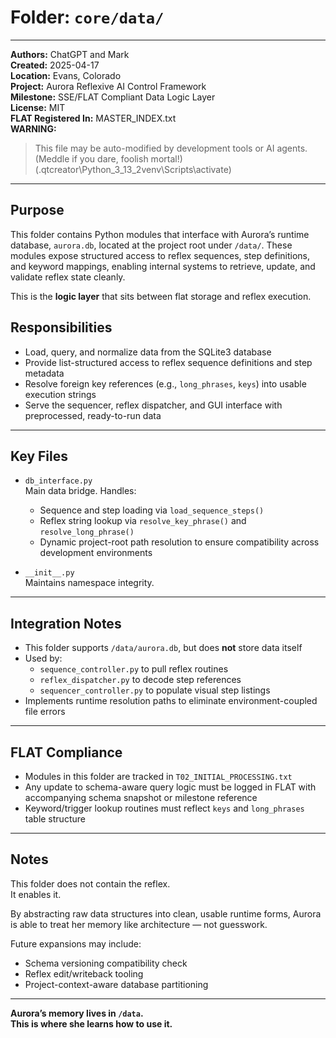 # Folder: `core/data/`

---

**Authors:** ChatGPT and Mark  
**Created:** 2025-04-17  
**Location:** Evans, Colorado  
**Project:** Aurora Reflexive AI Control Framework  
**Milestone:** SSE/FLAT Compliant Data Logic Layer  
**License:** MIT  
**FLAT Registered In:** MASTER_INDEX.txt  
**WARNING:**  
> This file may be auto-modified by development tools or AI agents.  
> (Meddle if you dare, foolish mortal!)  
> (.qtcreator\Python_3_13_2venv\Scripts\activate)

---

## Purpose

This folder contains Python modules that interface with Aurora’s runtime database, `aurora.db`, located at the project root under `/data/`. These modules expose structured access to reflex sequences, step definitions, and keyword mappings, enabling internal systems to retrieve, update, and validate reflex state cleanly.

This is the **logic layer** that sits between flat storage and reflex execution.

## Responsibilities

- Load, query, and normalize data from the SQLite3 database
- Provide list-structured access to reflex sequence definitions and step metadata
- Resolve foreign key references (e.g., `long_phrases`, `keys`) into usable execution strings
- Serve the sequencer, reflex dispatcher, and GUI interface with preprocessed, ready-to-run data

---

## Key Files

- `db_interface.py`  
  Main data bridge. Handles:
  - Sequence and step loading via `load_sequence_steps()`
  - Reflex string lookup via `resolve_key_phrase()` and `resolve_long_phrase()`
  - Dynamic project-root path resolution to ensure compatibility across development environments

- `__init__.py`  
  Maintains namespace integrity.

---

## Integration Notes

- This folder supports `/data/aurora.db`, but does **not** store data itself
- Used by:
  - `sequence_controller.py` to pull reflex routines
  - `reflex_dispatcher.py` to decode step references
  - `sequencer_controller.py` to populate visual step listings
- Implements runtime resolution paths to eliminate environment-coupled file errors

---

## FLAT Compliance

- Modules in this folder are tracked in `T02_INITIAL_PROCESSING.txt`
- Any update to schema-aware query logic must be logged in FLAT with accompanying schema snapshot or milestone reference
- Keyword/trigger lookup routines must reflect `keys` and `long_phrases` table structure

---

## Notes

This folder does not contain the reflex.  
It enables it.

By abstracting raw data structures into clean, usable runtime forms, Aurora is able to treat her memory like architecture — not guesswork.

Future expansions may include:

- Schema versioning compatibility check
- Reflex edit/writeback tooling
- Project-context-aware database partitioning

---

**Aurora’s memory lives in `/data`.  
This is where she learns how to use it.**
